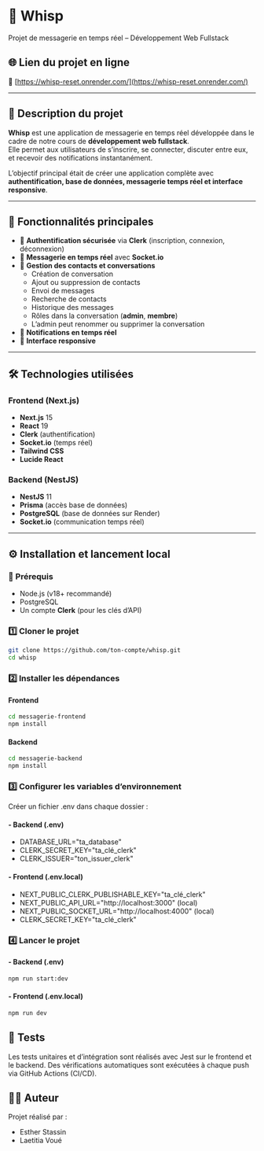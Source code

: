 # 💬 Whisp
Projet de messagerie en temps réel – Développement Web Fullstack

## 🌐 Lien du projet en ligne
🔗 [https://whisp-reset.onrender.com/](https://whisp-reset.onrender.com/)

---

## 🧩 Description du projet

**Whisp** est une application de messagerie en temps réel développée dans le cadre de notre cours de **développement web fullstack**.  
Elle permet aux utilisateurs de s’inscrire, se connecter, discuter entre eux, et recevoir des notifications instantanément.

L’objectif principal était de créer une application complète avec **authentification, base de données, messagerie temps réel et interface responsive**.

---

## 🚀 Fonctionnalités principales

- 🔐 **Authentification sécurisée** via **Clerk** (inscription, connexion, déconnexion)
- 💬 **Messagerie en temps réel** avec **Socket.io**
- 👥 **Gestion des contacts et conversations**
    - Création de conversation
    - Ajout ou suppression de contacts
    - Envoi de messages
    - Recherche de contacts
    - Historique des messages
    - Rôles dans la conversation (**admin**, **membre**)
    - L’admin peut renommer ou supprimer la conversation
- 🔔 **Notifications en temps réel**
- 📱 **Interface responsive**

---

## 🛠️ Technologies utilisées

### **Frontend (Next.js)**
- **Next.js** 15
- **React** 19
- **Clerk** (authentification)
- **Socket.io** (temps réel)
- **Tailwind CSS** 
- **Lucide React** 

### **Backend (NestJS)**
- **NestJS** 11
- **Prisma** (accès base de données)
- **PostgreSQL** (base de données sur Render)
- **Socket.io** (communication temps réel)

---

## ⚙️ Installation et lancement local

### 🔧 Prérequis
- Node.js (v18+ recommandé)
- PostgreSQL
- Un compte **Clerk** (pour les clés d’API)

### 1️⃣ Cloner le projet
```bash
git clone https://github.com/ton-compte/whisp.git
cd whisp
```

### 2️⃣ Installer les dépendances

####  Frontend
```bash
cd messagerie-frontend
npm install
```
####  Backend  
```bash
cd messagerie-backend
npm install
```
### 3️⃣ Configurer les variables d’environnement
Créer un fichier .env dans chaque dossier :

#### - Backend (.env)
- DATABASE_URL="ta_database"
- CLERK_SECRET_KEY="ta_clé_clerk"
- CLERK_ISSUER="ton_issuer_clerk"

#### - Frontend (.env.local)
- NEXT_PUBLIC_CLERK_PUBLISHABLE_KEY="ta_clé_clerk"
- NEXT_PUBLIC_API_URL="http://localhost:3000" (local)
- NEXT_PUBLIC_SOCKET_URL="http://localhost:4000" (local)
- CLERK_SECRET_KEY="ta_clé_clerk"

### 4️⃣ Lancer le projet
#### - Backend (.env)
```bash
npm run start:dev
```

#### - Frontend (.env.local)
```bash
npm run dev
```

## 🧪 Tests
Les tests unitaires et d’intégration sont réalisés avec Jest sur le frontend et le backend.
Des vérifications automatiques sont exécutées à chaque push via GitHub Actions (CI/CD).

## 👩‍💻 Auteur
Projet réalisé par :
- Esther Stassin
- Laetitia Voué
